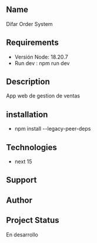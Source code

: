 
## Name 

Difar Order System

## Requirements 

- Versión Node: 18.20.7
- Run dev : npm run dev

## Description
App web de gestion de ventas

## installation
- npm install --legacy-peer-deps

## Technologies
- next 15

## Support 


## Author

## Project Status
En desarrollo
